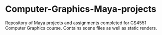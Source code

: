 # Computer-Graphics-Maya-projects

Repository of Maya projects and assignments completed for CS4551 Computer Graphics course.
Contains scene files as well as static renders.
